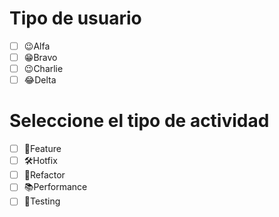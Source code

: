 # Tipo de usuario
- [ ] 😉Alfa
- [ ] 😁Bravo 
- [ ] 😉Charlie
- [ ] 😂Delta

# Seleccione el tipo de actividad
- [ ] 🚀Feature
- [ ] 🛠️Hotfix
- [ ] 🦾Refactor
- [ ] 📚Performance
- [ ] 🔬Testing
